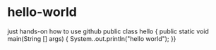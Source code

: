 # hello-world
just hands-on how to use github
public class hello
{
public static void main(String [] args)
{
System..out.println("hello world");
}}
